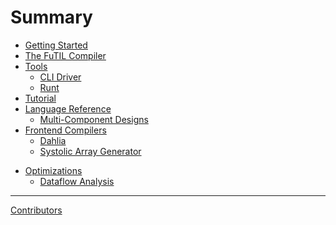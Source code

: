 # Summary

- [Getting Started](./intro.md)
- [The FuTIL Compiler](./compiler.md)
- [Tools](./tools/index.md)
    - [CLI Driver](./tools/fud.md)
    - [Runt](./tools/runt.md)
- [Tutorial](./tutorial/overview.md)
- [Language Reference](./lang/index.md)
  - [Multi-Component Designs](./lang/multi-component.md)
- [Frontend Compilers](./frontends/index.md)
    - [Dahlia](./frontends/dahlia.md)
    - [Systolic Array Generator](./frontends/systolic-array.md)
<!--- [Compiler Development](./dev/index.md)-->
  <!--- [Program Context](./dev/context.md)-->
  <!--- [Writing a Test](./dev/test.md)-->
- [Optimizations](./optimizations/index.md)
  - [Dataflow Analysis](./optimizations/dataflow.md)
----
[Contributors](./contributors.md)

